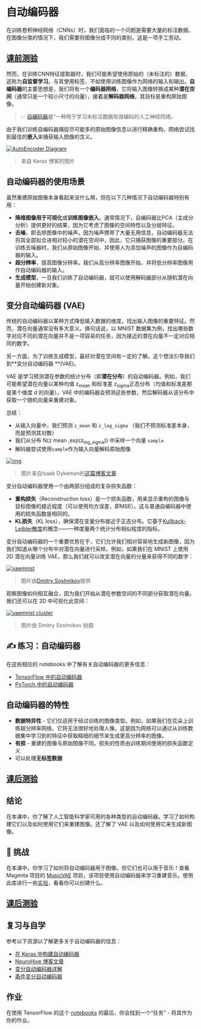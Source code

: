 # 自动编码器



在训练卷积神经网络（CNNs）时，我们面临的一个问题是需要大量的标注数据。在图像分类的情况下，我们需要将图像分成不同的类别，这是一项手工劳动。

## [ 课前测验](https://red-field-0a6ddfd03.1.azurestaticapps.net/quiz/109)



然而，在训练CNN特征提取器时，我们可能希望使用原始的（未标注的）数据，这称为**自监督学习**。与其使用标签，不如使用训练图像作为网络的输入和输出。**自编码器**的主要思想是，我们将有一个**编码器网络**，它将输入图像转换成某种**潜在空间**（通常只是一个较小尺寸的向量），接着是**解码器网络**，其目标是重构原始图像。

> ✅ [自编码器](https://wikipedia.org/wiki/Autoencoder)是“一种用于学习未标注数据有效编码的人工神经网络。

由于我们训练自编码器捕捉尽可能多的原始图像信息以进行精确重构，网络尝试找到最佳的**嵌入**来捕获输入图像的含义。

[![AutoEncoder Diagram](https://github.com/happyzjp/AI-For-Beginners/raw/main/translations/zh_cn/4-ComputerVision/09-Autoencoders/images/autoencoder_schema.jpg)](https://github.com/happyzjp/AI-For-Beginners/blob/main/translations/zh_cn/4-ComputerVision/09-Autoencoders/images/autoencoder_schema.jpg)

>  来自 Keras 博客的图片

## 自动编码器的使用场景



虽然重建原始图像本身看起来没什么用，但在以下几种情况下自动编码器特别有用：

- **降维图像用于可视化**或**训练图像嵌入**。通常情况下，自编码器比PCA（主成分分析）提供更好的结果，因为它考虑了图像的空间特性以及分层特征。
- **去噪**，即去除图像中的噪声。因为噪声携带了大量无用信息，自动编码器无法将其全部拟合进相对较小的潜在空间中，因此，它只捕获图像的重要部分。在训练去噪器时，我们从原始图像开始，并使用人为添加噪声的图像作为自编码器的输入。
- **超分辨率**，提高图像分辨率。我们从高分辨率图像开始，并将低分辨率图像用作自动编码器的输入。
- **生成模型**，一旦我们训练了自动编码器，就可以使用解码器部分从随机潜在向量开始创建新对象。

## 变分自动编码器 (VAE)



传统的自动编码器以某种方式降低输入数据的维度，找出输入图像的重要特征。然而，潜在向量通常没有多大意义。换句话说，以 MNIST 数据集为例，找出哪些数字对应不同的潜在向量并不是一项容易的任务，因为接近的潜在向量不一定对应相同的数字。

另一方面，为了训练生成模型，最好对潜在空间有一定的了解。这个想法引导我们到**变分自动编码器 **(VAE)。

VAE 是学习预测潜在参数的统计分布（即**潜在分布**）的自动编码器。例如，我们可能希望潜在向量以某种均值 z<sub>mean</sub> 和标准差 z<sub>sigma</sub>正态分布（均值和标准差都是某个维度 d 的向量）。VAE 中的编码器会预测这些参数，然后解码器从该分布中获取一个随机向量来重建对象。

 总结：

- 从输入向量中，我们预测 `z_mean` 和 `z_log_sigma` （我们不预测标准差本身，而是预测其对数）
- 我们从分布 N(z mean ,exp(z<sub>log_sigma</sub>)) 中采样一个向量 `sample`
- 解码器尝试使用`sample`作为输入向量解码原始图像

[![img](https://github.com/happyzjp/AI-For-Beginners/raw/main/translations/zh_cn/4-ComputerVision/09-Autoencoders/images/vae.png)](https://github.com/happyzjp/AI-For-Beginners/blob/main/translations/zh_cn/4-ComputerVision/09-Autoencoders/images/vae.png)

> 图片来自Isaak Dykeman的[这篇博客文章](https://ijdykeman.github.io/ml/2016/12/21/cvae.html)

变分自动编码器使用一个由两部分组成的复杂损失函数：

- **重构损失**（Reconstruction loss）是一个损失函数，用来显示重构的图像与目标图像的接近程度（可以使用均方误差，即MSE）。这与普通自编码器中使用的损失函数是相同的。
- **KL损失**（KL loss），确保潜在变量分布接近于正态分布。它基于[Kullback-Leibler散度](https://www.countbayesie.com/blog/2017/5/9/kullback-leibler-divergence-explained)的概念——一种度量两个统计分布相似程度的指标。

变分自动编码器的一个重要优势在于，它们允许我们相对容易地生成新图像，因为我们知道从哪个分布中对潜在向量进行采样。例如，如果我们在 MNIST 上使用 2D 潜在向量训练 VAE，那么我们就可以改变潜在向量的分量来获得不同的数字：

[![vaemnist](https://github.com/happyzjp/AI-For-Beginners/raw/main/translations/zh_cn/4-ComputerVision/09-Autoencoders/images/vaemnist.png)](https://github.com/happyzjp/AI-For-Beginners/blob/main/translations/zh_cn/4-ComputerVision/09-Autoencoders/images/vaemnist.png)

> 图片由[Dmitry Soshnikov](http://soshnikov.com/)提供

观察图像如何相互融合，因为我们开始从潜在参数空间的不同部分获取潜在向量。我们还可以在 2D 中可视化此空间：

[![vaemnist cluster](https://github.com/happyzjp/AI-For-Beginners/raw/main/translations/zh_cn/4-ComputerVision/09-Autoencoders/images/vaemnist-diag.png)](https://github.com/happyzjp/AI-For-Beginners/blob/main/translations/zh_cn/4-ComputerVision/09-Autoencoders/images/vaemnist-diag.png)

> 图片由 Dmitry Soshnikov 拍摄

## ✍️ 练习：自动编码器



在这些相应的 notebooks 中了解有关自动编码器的更多信息：

- [TensorFlow 中的自动编码器](https://github.com/happyzjp/AI-For-Beginners/blob/main/translations/zh_cn/4-ComputerVision/09-Autoencoders/AutoencodersTF.ipynb)
- [ PyTorch 中的自动编码器](https://github.com/happyzjp/AI-For-Beginners/blob/main/translations/zh_cn/4-ComputerVision/09-Autoencoders/AutoEncodersPyTorch.ipynb)

## 自动编码器的特性



- **数据特异性** - 它们仅适用于经过训练的图像类型。例如，如果我们在花朵上训练超分辨率网络，它将无法很好地处理人像。这是因为网络可以通过从训练数据集中学习到的特征中获取精细的细节来生成更高分辨率的图像。
- **有损** - 重建的图像与原始图像不同。损失的性质由训练期间使用的损失函数定义
-  可以处理**无标签数据**

## [ 课后测验](https://red-field-0a6ddfd03.1.azurestaticapps.net/quiz/209)



##  结论



在本课中，你了解了人工智能科学家可用的各种类型的自动编码器。学习了如何构建它们以及如何使用它们来重建图像。还了解了 VAE 以及如何使用它来生成新图像。



##  🚀 挑战



在本课中，你学习了如何将自动编码器用于图像。但它们也可以用于音乐！查看 Magenta 项目的  [MusicVAE](https://magenta.tensorflow.org/music-vae)  项目，该项目使用自动编码器来学习重建音乐。使用此库进行一些[实验](https://colab.research.google.com/github/magenta/magenta-demos/blob/master/colab-notebooks/Multitrack_MusicVAE.ipynb)，看看你可以创建什么。

## [ 课后测验](https://red-field-0a6ddfd03.1.azurestaticapps.net/quiz/208)



##  复习与自学



参考以下资源以了解更多关于自动编码器的信息：

- [在 Keras 中构建自动编码器](https://blog.keras.io/building-autoencoders-in-keras.html)
- [NeuroHive 博客文章](https://neurohive.io/ru/osnovy-data-science/variacionnyj-avtojenkoder-vae/)
- [变分自动编码器详解](https://kvfrans.com/variational-autoencoders-explained/)
- [条件变分自动编码器](https://ijdykeman.github.io/ml/2016/12/21/cvae.html)

##  作业



在使用 TensorFlow 的这个 [notebooks](https://github.com/happyzjp/AI-For-Beginners/edit/main/lessons/4-ComputerVision/09-Autoencoders/AutoencodersTF.ipynb) 的最后，你会找到一个“任务” - 将其作为你的作业。